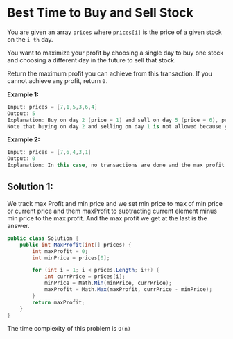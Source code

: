 # Best Time to Buy and Sell Stock

You are given an array `prices` where `prices[i]` is the price of a given stock on the `i th` day.

You want to maximize your profit by choosing a single day to buy one stock and choosing a different day in the future to sell that stock.

Return the maximum profit you can achieve from this transaction. If you cannot achieve any profit, return `0.`

**Example 1:**

```csharp
Input: prices = [7,1,5,3,6,4]
Output: 5
Explanation: Buy on day 2 (price = 1) and sell on day 5 (price = 6), profit = 6-1 = 5.
Note that buying on day 2 and selling on day 1 is not allowed because you must buy before you sell.
```
**Example 2:**
```csharp
Input: prices = [7,6,4,3,1]
Output: 0
Explanation: In this case, no transactions are done and the max profit = 0.
```

## Solution 1:
We track max Profit and min price and we set min price to  max of min price or current price and them maxProfit to subtracting current element minus min price to the max profit. And the max profit we get at the last is the answer.

```csharp
public class Solution {
    public int MaxProfit(int[] prices) {
        int maxProfit = 0;
        int minPrice = prices[0];

        for (int i = 1; i < prices.Length; i++) {
            int currPrice = prices[i];
            minPrice = Math.Min(minPrice, currPrice);
            maxProfit = Math.Max(maxProfit, currPrice - minPrice);
        }
        return maxProfit;
    }
}
```
The time complexity of this problem is `O(n)` 